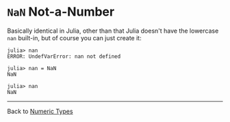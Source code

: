 # `NaN` Not-a-Number

Basically identical in Julia, other than that Julia doesn't have the lowercase `nan` built-in, but of course you can just create it:

```
julia> nan
ERROR: UndefVarError: nan not defined

julia> nan = NaN
NaN

julia> nan
NaN
```

***

Back to [Numeric Types](https://github.com/pbouffard/matlabtojulia/wiki/Language-Fundamentals#numeric-types)